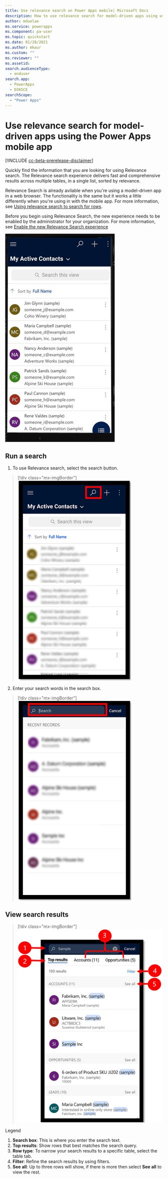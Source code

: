 ```yaml
---
title: Use relevance search on Power Apps mobile| Microsoft Docs
description: How to use relevance search for model-driven apps using using your mobile app.
author: mduelae
ms.service: powerapps
ms.component: pa-user
ms.topic: quickstart
ms.date: 01/28/2021
ms.author: mkaur
ms.custom: ""
ms.reviewer: ""
ms.assetid: 
search.audienceType: 
  - enduser
search.app: 
  - PowerApps
  - D365CE
searchScope:
  - "Power Apps"
---
```


# Use relevance search for model-driven apps using the Power Apps mobile app

[!INCLUDE [cc-beta-prerelease-disclaimer](../includes/cc-beta-prerelease-disclaimer.md)]

Quickly find the information that you are looking for using Relevance search. The Relevance search experience delivers fast and comprehensive results across multiple tables, in a single list, sorted by relevance.

Relevance Search is already avilable when you're using a model-driven app in a web browser. The functionality is the same but it works a little differently when you're using in with the mobile app. For more information, see [Using relevance search to search for rows](https://docs.microsoft.com/powerapps/user/relevance-search).

Before you begin using Relevance Search, the new experience needs to be enabled by the administrator for your organization. For more information, see [Enable the new Relevance Search experience](https://docs.microsoft.com/en-us/power-platform/configure-relevance-search-organization#enable-the-new-relevance-search-experience)

![This diagram demonstrates how relevance search works in a model-driven app running on Power Apps mobile](media/powerapps-mobile-rel-search.gif "This diagram demonstrates how relevance search works in a model-driven app running on Power Apps mobile")

## Run a search 

1. To use Relevance search, select the search button. 

  > [!div class="mx-imgBorder"]
  > ![Select the search button](media/search-on-mobile-1.png) 
  
2. Enter your search words in the search box.  

  > [!div class="mx-imgBorder"]
  > ![Enter search text](media/search-on-mobile-2.png) 
     
## View search results


  > [!div class="mx-imgBorder"]
  > ![Search results page](media/search-results-page.png) 
  
  
  Legend
  
  1. **Search box**: This is where you enter the search text.
  2. **Top results**: Show rows that best matches the search query. 
  3. **Row type**: To narrow your search results to a specific table, select the table tab.
  4. **Filter**: Refine the search results by using filters.
  5. **See all**: Up to three rows will show, if there is more then select **See all** to view the rest.

